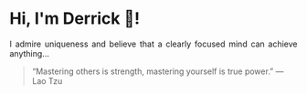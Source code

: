 # Hi, I'm Derrick 👋!
<p align="justify">I admire uniqueness and believe that a clearly focused mind can achieve anything...</p> 
<!-- #quote-start -->
<blockquote>&ldquo;Mastering others is strength, mastering yourself is true power.&rdquo; &mdash; <footer>Lao Tzu</footer></blockquote>
<!-- #quote-end -->
